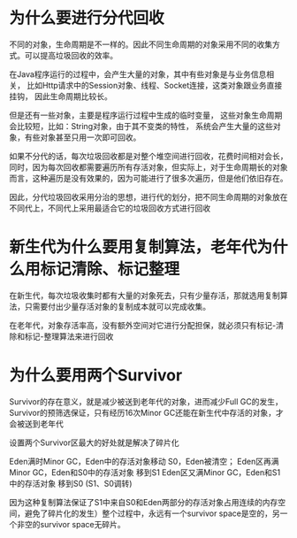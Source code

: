 # 为什么要进行分代回收
不同的对象，生命周期是不一样的。因此不同生命周期的对象采用不同的收集方式。可以提高垃圾回收的效率。

在Java程序运行的过程中，会产生大量的对象，其中有些对象是与业务信息相关，
比如Http请求中的Session对象、线程、Socket连接，这类对象跟业务直接挂钩，
因此生命周期比较长。

但是还有一些对象，主要是程序运行过程中生成的临时变量，
这些对象生命周期会比较短，比如：String对象，由于其不变类的特性，
系统会产生大量的这些对象，有些对象甚至只用一次即可回收。

如果不分代的话，每次垃圾回收都是对整个堆空间进行回收，花费时间相对会长，同时，因为每次回收都需要遍历所有存活对象，但实际上，对于生命周期长的对象而言，这种遍历是没有效果的，因为可能进行了很多次遍历，但是他们依旧存在。

因此，分代垃圾回收采用分治的思想，进行代的划分，把不同生命周期的对象放在不同代上，不同代上采用最适合它的垃圾回收方式进行回收


# 新生代为什么要用复制算法，老年代为什么用标记清除、标记整理


在新生代，每次垃圾收集时都有大量的对象死去，只有少量存活，那就选用复制算法，只需要付出少量存活对象的复制成本就可以完成收集。

在老年代，对象存活率高，没有额外空间对它进行分配担保，就必须只有标记-清除和标记-整理算法来进行回收


# 为什么要用两个Survivor

Survivor的存在意义，就是减少被送到老年代的对象，进而减少Full GC的发生，
Survivor的预筛选保证，只有经历16次Minor GC还能在新生代中存活的对象，才会被送到老年代


设置两个Survivor区最大的好处就是解决了碎片化

Eden满时Minor GC，Eden中的存活对象移动 S0，Eden被清空；
Eden区再满Minor GC，Eden和S0中的存活对象 移到S1
Eden区又满Minor GC，Eden和S1中的存活对象 移到S0 (S1、S0调转)

因为这种复制算法保证了S1中来自S0和Eden两部分的存活对象占用连续的内存空间，避免了碎片化的发生）整个过程中，永远有一个survivor space是空的，另一个非空的survivor space无碎片。